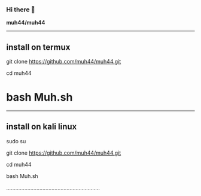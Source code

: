 ### Hi there 👋

**muh44/muh44** 

 _________________
 install on termux  
 -----------------
 
 git clone https://github.com/muh44/muh44.git

 cd muh44 

 bash Muh.sh
=============================================================
 _____________________
 install on kali linux
 ---------------------
 
 sudo su 
 
 git clone https://github.com/muh44/muh44.git
 
 cd muh44
 
 bash Muh.sh
 
..............................................................
